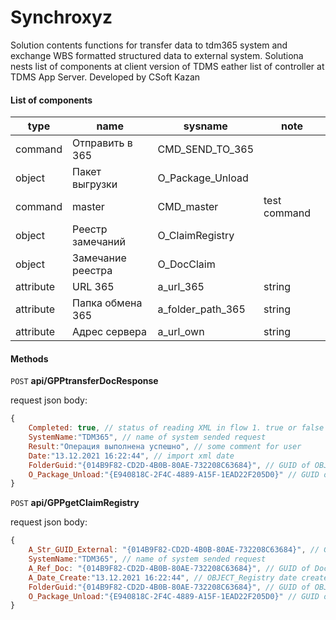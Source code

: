 ﻿# Synchroxyz
Solution contents functions for transfer data to tdm365 system and exchange WBS formatted structured data to external system. 
Solutiona nests list of components at client version of TDMS eather list of controller at TDMS App Server.
Developed by CSoft Kazan

#### List of components

type|name|sysname|note
-|-|-|-
command|Отправить в 365|CMD_SEND_TO_365
object|Пакет выгрузки|O_Package_Unload
command|master|CMD_master|test command
object|Реестр замечаний|O_ClaimRegistry
object|Замечание реестра|O_DocClaim
attribute|URL 365|a_url_365|string
attribute|Папка обмена 365|a_folder_path_365|string
attribute|Адрес сервера|a_url_own|string

#### Methods
`POST` **api/GPPtransferDocResponse**

request json body:
```js
{
	Completed: true, // status of reading XML in flow 1. true or false
	SystemName:"TDM365", // name of system sended request
	Result:"Операция выполнена успешно", // some comment for user
	Date:"13.12.2021 16:22:44", // import xml date
	FolderGuid:"{014B9F82-CD2D-4B0B-80AE-732208C63684}", // GUID of OBJECT_Folder from tdm365
	O_Package_Unload:"{E940818C-2F4C-4889-A15F-1EAD22F205D0}" // GUID of O_Package_Unload from XML
}
```

`POST` **api/GPPgetClaimRegistry**

request json body:
```js
{
	A_Str_GUID_External: "{014B9F82-CD2D-4B0B-80AE-732208C63684}", // GUID of OBJECT_Registry from tdm365
	SystemName:"TDM365", // name of system sended request
	A_Ref_Doc: "{014B9F82-CD2D-4B0B-80AE-732208C63684}", // GUID of Document object linked 
	A_Date_Create:"13.12.2021 16:22:44", // OBJECT_Registry date create
	FolderGuid:"{014B9F82-CD2D-4B0B-80AE-732208C63684}", // GUID of OBJECT_Folder from extarnal system
	O_Package_Unload:"{E940818C-2F4C-4889-A15F-1EAD22F205D0}" // GUID of O_Package_Unload from XML
}